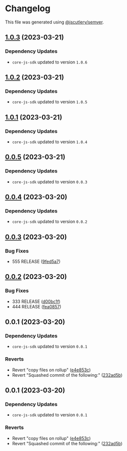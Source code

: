 # Changelog

This file was generated using [@jscutlery/semver](https://github.com/jscutlery/semver).

## [1.0.3](https://github.com/descope/descope-js/compare/web-js-sdk-1.0.2...web-js-sdk-1.0.3) (2023-03-21)

### Dependency Updates

* `core-js-sdk` updated to version `1.0.6`
## [1.0.2](https://github.com/descope/descope-js/compare/web-js-sdk-1.0.1...web-js-sdk-1.0.2) (2023-03-21)

### Dependency Updates

* `core-js-sdk` updated to version `1.0.5`
## [1.0.1](https://github.com/descope/descope-js/compare/web-js-sdk-1.0.0...web-js-sdk-1.0.1) (2023-03-21)

### Dependency Updates

* `core-js-sdk` updated to version `1.0.4`
## [0.0.5](https://github.com/descope/monorepo-playground/compare/web-js-sdk-0.0.4...web-js-sdk-0.0.5) (2023-03-21)

### Dependency Updates

* `core-js-sdk` updated to version `0.0.3`
## [0.0.4](https://github.com/descope/monorepo-playground/compare/web-js-sdk-0.0.3...web-js-sdk-0.0.4) (2023-03-20)

### Dependency Updates

* `core-js-sdk` updated to version `0.0.2`
## [0.0.3](https://github.com/descope/monorepo-playground/compare/web-js-sdk-0.0.2...web-js-sdk-0.0.3) (2023-03-20)


### Bug Fixes

* 555 RELEASE ([9fed5a7](https://github.com/descope/monorepo-playground/commit/9fed5a7b78d98b76e38142aa4d050691c16ca8f4))

## [0.0.2](https://github.com/descope/monorepo-playground/compare/web-js-sdk-0.0.1...web-js-sdk-0.0.2) (2023-03-20)


### Bug Fixes

* 333 RELEASE ([d00bc1f](https://github.com/descope/monorepo-playground/commit/d00bc1fa12a9c62c39ddcc9313dded7e637f6f7b))
* 444 RELEASE ([fea0857](https://github.com/descope/monorepo-playground/commit/fea085720d1c14af34694961368b7fc04cc71b48))

## 0.0.1 (2023-03-20)

### Dependency Updates

* `core-js-sdk` updated to version `0.0.1`

### Reverts

* Revert "copy files on rollup" ([e4e853c](https://github.com/descope/monorepo-playground/commit/e4e853c6211d6b4d758e86e16e482e960c890485))
* Revert "Squashed commit of the following:" ([232ad5b](https://github.com/descope/monorepo-playground/commit/232ad5b5f5a58b734a12fe446654c8ff9f563938))

## 0.0.1 (2023-03-20)

### Dependency Updates

* `core-js-sdk` updated to version `0.0.1`

### Reverts

* Revert "copy files on rollup" ([e4e853c](https://github.com/descope/monorepo-playground/commit/e4e853c6211d6b4d758e86e16e482e960c890485))
* Revert "Squashed commit of the following:" ([232ad5b](https://github.com/descope/monorepo-playground/commit/232ad5b5f5a58b734a12fe446654c8ff9f563938))
